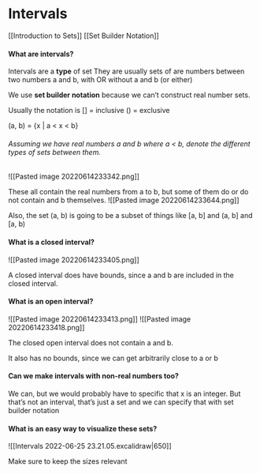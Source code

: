 # Intervals 

[[Introduction to Sets]]
[[Set Builder Notation]]


#### What are intervals?
Intervals are a **type** of set 
They are usually sets of are numbers between two numbers a and b, with OR without a and b (or either)

We use **set builder notation** because we can’t construct real number sets. 

Usually the notation is 
[] = inclusive
() = exclusive

(a, b) = {x | a < x < b}

###### Assuming we have real numbers a and b where a < b, denote the different types of sets between them. 

![[Pasted image 20220614233342.png]]

These all contain the real numbers from a to b, but some of them do or do not contain and b themselves. 
 ![[Pasted image 20220614233644.png]]

Also, the set (a, b) is going to be a subset of things like [a, b] and (a, b] and [a, b)


#### What is a closed interval? 
![[Pasted image 20220614233405.png]]

A closed interval does have bounds, since a and b are included in the closed interval. 

#### What is an open interval? 

![[Pasted image 20220614233413.png]]
![[Pasted image 20220614233418.png]]

The closed open interval does not contain a and b. 

It also has no bounds, since we can get arbitrarily close to a or b

#### Can we make intervals with non-real numbers too? 
We can, but we would probably have to specific that x is an integer. 
But that’s not an interval, that’s just a set and we can specify that with set builder notation 


#### What is an easy way to visualize these sets? 
![[Intervals 2022-06-25 23.21.05.excalidraw|650]]

Make sure to keep the sizes relevant